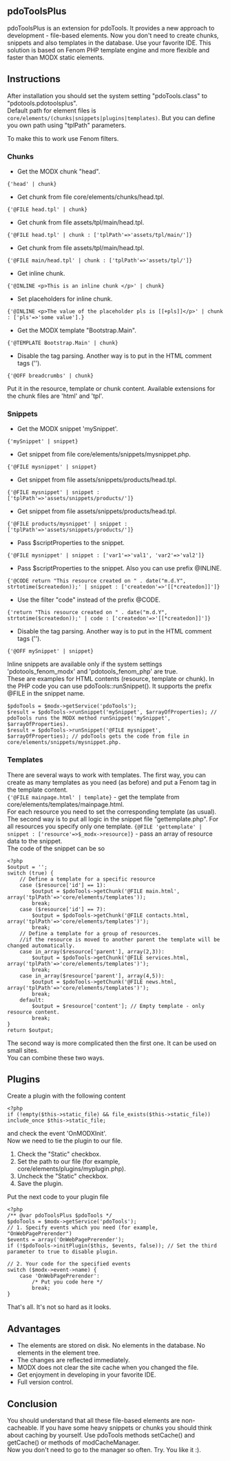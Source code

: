 ## pdoToolsPlus
pdoToolsPlus is an extension for pdoTools. It provides a new approach to development - file-based elements. Now you don't need to create chunks, snippets and also templates in the database. Use your favorite IDE. This solution is based on Fenom PHP template engine and more flexible and faster than MODX static elements.

## Instructions
After installation you should set the system setting "pdoTools.class" to "pdotools.pdotoolsplus".  
Default path for element files is `core/elements/(chunks|snippets|plugins|templates)`. But you can define you own path using "tplPath" parameters.  
  
To make this to work use Fenom filters.

### Chunks
* Get the MODX chunk "head".  
```
{'head' | chunk}
```
* Get chunk from file core/elements/chunks/head.tpl.  
```
{'@FILE head.tpl' | chunk}
```  
* Get chunk from file assets/tpl/main/head.tpl.  
```
{'@FILE head.tpl' | chunk : ['tplPath'=>'assets/tpl/main/']}
```
* Get chunk from file assets/tpl/main/head.tpl.  
```
{'@FILE main/head.tpl' | chunk : ['tplPath'=>'assets/tpl/']}
```   
* Get inline chunk.  
```
{'@INLINE <p>This is an inline chunk </p>' | chunk}
```
* Set placeholders for inline chunk.  
```
{'@INLINE <p>The value of the placeholder pls is [[+pls]]</p>' | chunk : ['pls'=>'some value'].}
```
* Get the MODX template "Bootstrap.Main".  
```
{'@TEMPLATE Bootstrap.Main' | chunk}
```  
* Disable the tag parsing. Another way is to put in the HTML comment tags ('<!--' and '-->').  
```
{'@OFF breadcrumbs' | chunk}
```  

Put it in the resource, template or chunk content. Available extensions for the chunk files are 'html' and 'tpl'.  

### Snippets
* Get the MODX snippet 'mySnippet'.  
```
{'mySnippet' | snippet}
```
* Get snippet from file core/elements/snippets/mysnippet.php.  
```
{'@FILE mysnippet' | snippet}
```  
* Get snippet from file assets/snippets/products/head.tpl.  
```
{'@FILE mysnippet' | snippet : ['tplPath'=>'assets/snippets/products/']}
```  
* Get snippet from file assets/snippets/products/head.tpl.  
```
{'@FILE products/mysnippet' | snippet : ['tplPath'=>'assets/snippets/products/']}
```
* Pass $scriptProperties to the snippet.  
```
{'@FILE mysnippet' | snippet : ['var1'=>'val1', 'var2'=>'val2']}
```  
* Pass $scriptProperties to the snippet. Also you can use prefix @INLINE.  
```
{'@CODE return "This resource created on " . date("m.d.Y", strtotime($createdon));' | snippet : ['createdon'=>'[[*createdon]]']}
```
* Use the filter "code" instead of the prefix @CODE.  
```
{'return "This resource created on " . date("m.d.Y", strtotime($createdon));' | code : ['createdon'=>'[[*createdon]]']}
```
* Disable the tag parsing. Another way is to put in the HTML comment tags ('<!--' and '-->').  
```
{'@OFF mySnippet' | snippet}
```   

Inline snippets are available only if the system settings 'pdotools_fenom_modx' and 'pdotools_fenom_php' are true.  
These are examples for HTML contents (resource, template or chunk). In the PHP code you can use pdoTools::runSnippet(). It supports the prefix @FILE in the snippet name.  
```
$pdoTools = $modx->getService('pdoTools');
$result = $pdoTools->runSnippet('mySnippet', $arrayOfProperties); // pdoTools runs the MODX method runSnippet('mySnippet', $arrayOfProperties).
$result = $pdoTools->runSnippet('@FILE mysnippet', $arrayOfProperties); // pdoTools gets the code from file in core/elements/snippets/mysnippet.php.
```
 
### Templates
There are several ways to work with templates. The first way, you can create as many templates as you need (as before) and put a Fenom tag in the template content.  
`{'@FILE mainpage.html' | template}` - get the template from core/elements/templates/mainpage.html.  
For each resource you need to set the corresponding template (as usual).  
The second way is to put all logic in the snippet file "gettemplate.php". For all resources you specify only one template.
`{@FILE 'gettemplate' | snippet : ['resource'=>$_modx->resource]}` - pass an array of resource data to the snippet.  
The code of the snippet can be so  
```
<?php  
$output = '';  
switch (true) {  
    // Define a template for a specific resource
    case ($resource['id'] == 1):  
        $output = $pdoTools->getChunk('@FILE main.html', array('tplPath'=>'core/elements/templates'));  
        break;  
    case ($resource['id'] == 7):
        $output = $pdoTools->getChunk('@FILE contacts.html, array('tplPath'=>'core/elements/templates')');
        break;
    // Define a template for a group of resources. 
    //if the resource is moved to another parent the template will be changed automatically.
    case in_array($resource['parent'], array(2,3)): 
        $output = $pdoTools->getChunk('@FILE services.html, array('tplPath'=>'core/elements/templates')');
        break;
    case in_array($resource['parent'], array(4,5)): 
        $output = $pdoTools->getChunk('@FILE news.html, array('tplPath'=>'core/elements/templates')');
        break;        
    default:
        $output = $resource['content']; // Empty template - only resource content.
        break;
}
return $output;
```
The second way is more complicated then the first one. It can be used on small sites.  
You can combine these two ways.  

## Plugins
Create a plugin with the following content  
```
<?php
if (!empty($this->static_file) && file_exists($this->static_file)) include_once $this->static_file;
```
and check the event 'OnMODXInit'.  
Now we need to tie the plugin to our file.  
1. Check the "Static" checkbox.  
2. Set the path to our file (for example, core/elements/plugins/myplugin.php).  
3. Uncheck the "Static" checkbox.  
4. Save the plugin.  

Put the next code to your plugin file
```
<?php
/** @var pdoToolsPlus $pdoTools */
$pdoTools = $modx->getService('pdoTools');
// 1. Specify events which you need (for example, "OnWebPagePrerender")  
$events = array('OnWebPagePrerender');
if (!$pdoTools->initPlugin($this, $events, false)); // Set the third parameter to true to disable plugin.

// 2. Your code for the specified events
switch ($modx->event->name) {
    case 'OnWebPagePrerender':
        /* Put you code here */
        break;
}
```
That's all. It's not so hard as it looks.

## Advantages

* The elements are stored on disk. No elements in the database. No elements in the element tree.
* The changes are reflected immediately.
* MODX does not clear the site cache when you changed the file. 
* Get enjoyment in developing in your favorite IDE.
* Full version control.

## Conclusion
  
You should understand that all these file-based elements are non-cacheable. If you have some heavy snippets or chunks you should think about caching by yourself. Use pdoTools methods setCache() and getCache() or methods of modCacheManager.  
Now you don't need to go to the manager so often. Try. You like it :).  